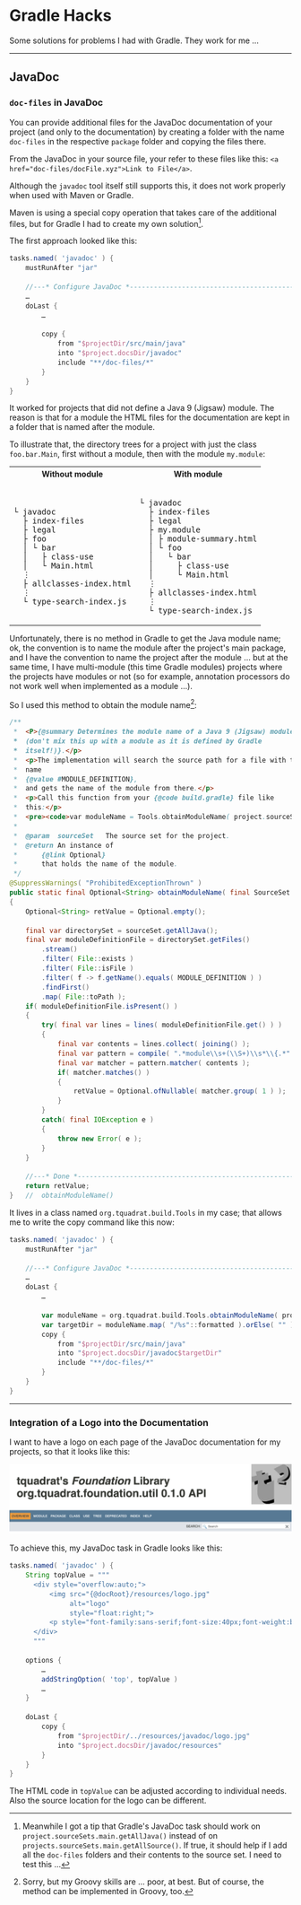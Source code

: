 # Gradle Hacks

Some solutions for problems I had with Gradle. They work for me …

* * * * *

## JavaDoc

### `doc-files` in JavaDoc

You can provide additional files for the JavaDoc documentation of your project (and only to the documentation) by creating a folder with the name `doc-files` in the respective `package` folder and copying the files there.

From the JavaDoc in your source file, your refer to these files like this: `<a href="doc-files/docFile.xyz">Link to File</a>`.

Although the `javadoc` tool itself still supports this, it does not work properly when used with Maven or Gradle.

Maven is using a special copy operation that takes care of the additional files, but for Gradle I had to create my own solution[^alternate].

[^alternate]: Meanwhile I got a tip that Gradle's JavaDoc task should work on `project.sourceSets.main.getAllJava()` instead of on `projects.sourceSets.main.getAllSource()`. If true, it should help if I add all the `doc-files` folders and their contents to the source set. I need to test this …

The first approach looked like this:

```groovy
tasks.named( 'javadoc' ) {
    mustRunAfter "jar"

    //---* Configure JavaDoc *-------------------------------------------------
    …
    doLast {
        …
    
        copy {
            from "$projectDir/src/main/java"
            into "$project.docsDir/javadoc"
            include "**/doc-files/*"
        }
    }
}
```
It worked for projects that did not define a Java 9 (Jigsaw) module. The reason is that for a module the HTML files for the documentation are kept in a folder that is named after the module.

To illustrate that, the directory trees for a project with just the class `foo.bar.Main`, first without a module, then with the module `my.module`:

<table>
    <tr>
        <th>Without module</th><th>With module</th>
    </tr>
    <tr>
        <td><pre><tt>
└ javadoc
  ├ index-files
  ├ legal
  ├ foo
  │ └ bar
  │   ├ class-use
  │   └ Main.html
  &vellip;
  ├ allclasses-index.html
  &vellip;
  └ type-search-index.js 
</tt></pre></td>
        <td><pre><tt>
└ javadoc
  ├ index-files
  ├ legal
  ├ my.module
  │ ├ module-summary.html
  │ └ foo
  │   └ bar
  │     ├ class-use
  │     └ Main.html
  &vellip;
  ├ allclasses-index.html
  &vellip;
  └ type-search-index.js 
</tt></pre></td>
    </tr>
    
</table>

Unfortunately, there is no method in Gradle to get the Java module name; ok, the convention is to name the module after the project's main package, and I have the convention to name the project after the module … but at the same time, I have multi-module (this time Gradle modules) projects where the projects have modules or not (so for example, annotation processors do not work well when implemented as a module …).

So I used this method to obtain the module name[^groovy]:

[^groovy]: Sorry, but my Groovy skills are … poor, at best. But of course, the method can be implemented in Groovy, too.

```java
/**
 *  <P>{@summary Determines the module name of a Java 9 (Jigsaw) module
 *  (don't mix this up with a module as it is defined by Gradle
 *  itself!)}.</p>
 *  <p>The implementation will search the source path for a file with the
 *  name
 *  {@value #MODULE_DEFINITION},
 *  and gets the name of the module from there.</p>
 *  <p>Call this function from your {@code build.gradle} file like
 *  this:</p>
 *  <pre><code>var moduleName = Tools.obtainModuleName( project.sourceSets.main )</code></pre>
 *
 *  @param  sourceSet   The source set for the project.
 *  @return An instance of
 *      {@link Optional}
 *      that holds the name of the module.
 */
@SuppressWarnings( "ProhibitedExceptionThrown" )
public static final Optional<String> obtainModuleName( final SourceSet sourceSet )
{
    Optional<String> retValue = Optional.empty();

    final var directorySet = sourceSet.getAllJava();
    final var moduleDefinitionFile = directorySet.getFiles()
        .stream()
        .filter( File::exists )
        .filter( File::isFile )
        .filter( f -> f.getName().equals( MODULE_DEFINITION ) )
        .findFirst()
        .map( File::toPath );
    if( moduleDefinitionFile.isPresent() )
    {
        try( final var lines = lines( moduleDefinitionFile.get() ) )
        {
            final var contents = lines.collect( joining() );
            final var pattern = compile( ".*module\\s+(\\S+)\\s*\\{.*" );
            final var matcher = pattern.matcher( contents );
            if( matcher.matches() )
            {
                retValue = Optional.ofNullable( matcher.group( 1 ) );
            }
        }
        catch( final IOException e )
        {
            throw new Error( e );
        }
    }

    //---* Done *----------------------------------------------------------
    return retValue;
}   //  obtainModuleName()
```

It lives in a class named `org.tquadrat.build.Tools` in my case; that allows me to write the copy command like this now:

```groovy
tasks.named( 'javadoc' ) {
    mustRunAfter "jar"

    //---* Configure JavaDoc *-------------------------------------------------
    …
    doLast {
        …
    
        var moduleName = org.tquadrat.build.Tools.obtainModuleName( project.sourceSets.main )
        var targetDir = moduleName.map( "/%s"::formatted ).orElse( "" )
        copy {
            from "$projectDir/src/main/java"
            into "$project.docsDir/javadoc$targetDir"
            include "**/doc-files/*"
        }
    }
}
```

* * *

### Integration of a Logo into the Documentation

I want to have a logo on each page of the JavaDoc documentation for my projects, so that it looks like this:

![JavaDoc-PageHeader](JavaDoc-PageHeader.png)

To achieve this, my JavaDoc task in Gradle looks like this:

```groovy
tasks.named( 'javadoc' ) {
    String topValue = """
      <div style="overflow:auto;">
          <img src="{@docRoot}/resources/logo.jpg" 
               alt="logo"
               style="float:right;">
          <p style="font-family:sans-serif;font-size:40px;font-weight:bold;padding-left:30px;">My Library</p>      
      </div>
      """
      
    options {
        …
        addStringOption( 'top', topValue )
        …
    }

    doLast {
        copy {
            from "$projectDir/../resources/javadoc/logo.jpg"
            into "$project.docsDir/javadoc/resources"
        }
    }
}
```

The HTML code in `topValue` can be adjusted according to individual needs. Also the source location for the logo can be different.

